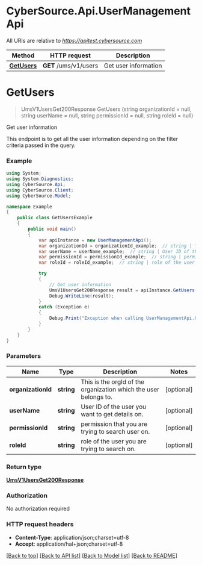 # CyberSource.Api.UserManagementApi

All URIs are relative to *https://apitest.cybersource.com*

Method | HTTP request | Description
------------- | ------------- | -------------
[**GetUsers**](UserManagementApi.md#getusers) | **GET** /ums/v1/users | Get user information


<a name="getusers"></a>
# **GetUsers**
> UmsV1UsersGet200Response GetUsers (string organizationId = null, string userName = null, string permissionId = null, string roleId = null)

Get user information

This endpoint is to get all the user information depending on the filter criteria passed in the query.

### Example
```csharp
using System;
using System.Diagnostics;
using CyberSource.Api;
using CyberSource.Client;
using CyberSource.Model;

namespace Example
{
    public class GetUsersExample
    {
        public void main()
        {
            var apiInstance = new UserManagementApi();
            var organizationId = organizationId_example;  // string | This is the orgId of the organization which the user belongs to. (optional) 
            var userName = userName_example;  // string | User ID of the user you want to get details on. (optional) 
            var permissionId = permissionId_example;  // string | permission that you are trying to search user on. (optional) 
            var roleId = roleId_example;  // string | role of the user you are trying to search on. (optional) 

            try
            {
                // Get user information
                UmsV1UsersGet200Response result = apiInstance.GetUsers(organizationId, userName, permissionId, roleId);
                Debug.WriteLine(result);
            }
            catch (Exception e)
            {
                Debug.Print("Exception when calling UserManagementApi.GetUsers: " + e.Message );
            }
        }
    }
}
```

### Parameters

Name | Type | Description  | Notes
------------- | ------------- | ------------- | -------------
 **organizationId** | **string**| This is the orgId of the organization which the user belongs to. | [optional] 
 **userName** | **string**| User ID of the user you want to get details on. | [optional] 
 **permissionId** | **string**| permission that you are trying to search user on. | [optional] 
 **roleId** | **string**| role of the user you are trying to search on. | [optional] 

### Return type

[**UmsV1UsersGet200Response**](UmsV1UsersGet200Response.md)

### Authorization

No authorization required

### HTTP request headers

 - **Content-Type**: application/json;charset=utf-8
 - **Accept**: application/hal+json;charset=utf-8

[[Back to top]](#) [[Back to API list]](../README.md#documentation-for-api-endpoints) [[Back to Model list]](../README.md#documentation-for-models) [[Back to README]](../README.md)


